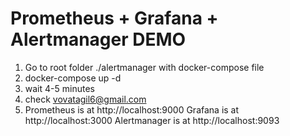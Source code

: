 # Prometheus + Grafana + Alertmanager DEMO
1. Go to root folder ./alertmanager with docker-compose file
2. docker-compose up -d
3. wait 4-5 minutes
4. check vovatagil6@gmail.com
5. Prometheus is at http://localhost:9000
Grafana is at http://localhost:3000
Alertmanager is at http://localhost:9093